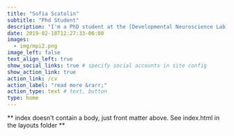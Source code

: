 ```yaml
---
title: "Sofia Scatolin"
subtitle: "Phd Student"
description: "I'm a PhD student at the [Developmental Neuroscience Lab](https://www.jacobscenter.uzh.ch/en/research/developmental_neuroscience.html) at the __University of Zürich__. I'm interested in how children learn in interaction with others. Specifically, my research focuses on the intergenerational transfer of socioemotional skills. To address this topic, I use neuroimaging, behavioural measures, and computational models. In my research, I support open science practices."
date: 2019-02-18T12:27:33-06:00
images:
  - img/mpi2.png
image_left: false
text_align_left: true
show_social_links: true # specify social accounts in site config
show_action_link: true
action_link: /cv
action_label: "read more &rarr;"
action_type: text # text, button
type: home
---
```


** index doesn't contain a body, just front matter above.
See index.html in the layouts folder **
